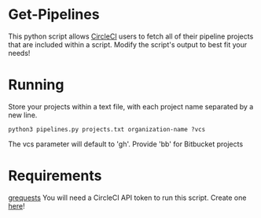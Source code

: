 # Get-Pipelines
This python script allows [CircleCI](https://circleci.com) users to fetch all of their pipeline projects that are included within a script. Modify the script's output to best fit your needs!

# Running

Store your projects within a text file, with each project name separated by a new line. 

`python3 pipelines.py projects.txt organization-name ?vcs`

The vcs parameter will default to 'gh'. Provide 'bb' for Bitbucket projects


# Requirements
[grequests](https://github.com/spyoungtech/grequests)
You will need a CircleCI API token to run this script. Create one [here](https://app.circleci.com/settings/user/tokens)!
